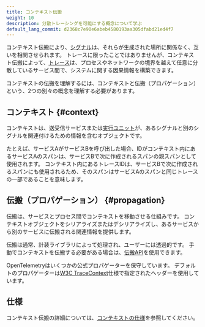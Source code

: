 ```yaml
---
title: コンテキスト伝搬
weight: 10
description: 分散トレーシングを可能にする概念について学ぶ
default_lang_commit: d2368c7e90e6abeb4580193aa305dfabd21ed4f7
---
```


コンテキスト伝搬により、[シグナル](../signals/)は、それらが生成された場所に関係なく、互いを相関させられます。
トレースに限ったことではありませんが、コンテキスト伝搬によって、[トレース](../signals/traces/)は、プロセスやネットワークの境界を越えて任意に分散しているサービス間で、システムに関する因果情報を構築できます。

コンテキストの伝搬を理解するには、コンテキストと伝搬（プロパゲーション）という、2つの別々の概念を理解する必要があります。

## コンテキスト {#context}

コンテキストは、送受信サービスまたは[実行ユニット](/docs/specs/otel/glossary/#execution-unit)が、あるシグナルと別のシグナルを関連付けるための情報を含むオブジェクトです。

たとえば、サービスAがサービスBを呼び出した場合、IDがコンテキスト内にあるサービスAのスパンは、サービスBで次に作成されるスパンの親スパンとして使用されます。
コンテキスト内にあるトレースIDは、サービスBで次に作成されるスパンにも使用されるため、そのスパンはサービスAのスパンと同じトレースの一部であることを意味します。

## 伝搬（プロパゲーション） {#propagation}

伝搬は、サービスとプロセス間でコンテキストを移動させる仕組みです。
コンテキストオブジェクトをシリアライズまたはデシリアライズし、あるサービスから別のサービスに伝搬される関連情報を提供します。

伝搬は通常、計装ライブラリによって処理され、ユーザーには透過的です。
手動でコンテキストを伝搬する必要がある場合は、[伝搬API](/docs/specs/otel/context/api-propagators/)を使用できます。

OpenTelemetryはいくつかの公式プロパゲーターを保守しています。
デフォルトのプロパゲーターは[W3C TraceContext](https://www.w3.org/TR/trace-context/)仕様で指定されたヘッダーを使用しています。

## 仕様

コンテキスト伝搬の詳細については、[コンテキストの仕様](/docs/specs/otel/context/)を参照してください。
